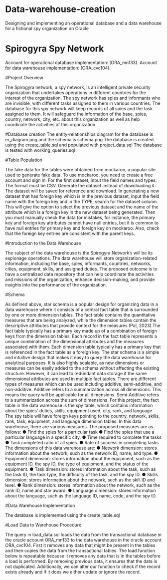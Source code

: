# Data-warehouse-creation
Designing and implementing an operational database and a data warehouse for a fictional spy organization on Oracle

# Spirogyra Spy Network 

Account for operational database implementation:  (ORA_mn133).
Account for data warehouse implementation: (ORA_cvc104).



#Project Overview 

The Spirogyra network, a spy network, is an intelligent private security organization that undertakes operations in different countries for the interest of the organization. The spy network has spies and informants who are invisible, with different tasks assigned to them in various countries. The database for this spy network will keep records of all spies and the task assigned to them. It will safeguard the information of the base, spies, country, network, city, etc. about this organization as well as help coordinate the activities of this organization.

#Database creation
The entity-relationships diagram for the database is er_diagram.png and the schema is schema.png
The database is created using the create_table.sql and populated with project_data.sql
The database is tested with working_queries.sql

#Table Population

The fake data for the tables were obtained from mockaroo, a popular site used to generate fake data. To use mockaroo, you need to create a free account and sign in. For the first dataset, input the field names and types. The format must be CSV. Generate the dataset instead of downloading it. The dataset will be saved for reference and download. In generating a new dataset that has foreign key which is in the previous dataset, input the field name with the foreign key and in the TYPE, search for the dataset column. This will give the option to select the previous dataset and the name of the attribute which is a foreign key in the new dataset being generated. Then you must manually check the data for mistakes, for instance, the primary key and foreign key attributes cannot have null entries, but it is common to have null entries for primary key and foreign key on mockaroo. Also, check that the foreign key entries are consistent with the parent keys.

#Introduction to the Data Warehouse

The subject of the data warehouse is the Spirogyra Network’s will be its espionage operations. The data warehouse will store organization-related information, including the base, spies, informants, countries, networks, cities, equipment, skills, and assigned duties. The proposed outcome is to have a centralized data repository that can help coordinate the activities and missions of the organization, enhance decision-making, and provide insights into the performance of the organization.



#Schema

As defined above, star schema is a popular design for organizing data in a data warehouse where it consists of a central fact table that is surrounded by one or more dimension tables. The fact table contains the quantitative measures that are being analyzed, while the dimension tables contain the descriptive attributes that provide context for the measures  (Pal, 2023).The fact table typically has a primary key made up of a combination of foreign keys from the dimension tables. Each record in the fact table represents a unique combination of the dimensional attributes and the measures associated with them. Each dimension table typically has a primary key that is referenced in the fact table as a foreign key. The star schema is a simple and intuitive design that makes it easy to query the data warehouse for analytical purposes. It is also highly scalable, as new dimensions or measures can be easily added to the schema without affecting the existing structure. However, it can lead to redundant data storage if the same dimensional attributes are used in multiple fact tables.
There are different types of measures which can be used including additive, semi-additive, and non-additive. Additive refers to a summarization across all dimensions. This means the query will be applicable for all dimensions. Semi-Additive refers to a summarization across the sum of dimensions.
For this project, the fact table in the data warehouse is the spy table, which contains information about the spies' duties, skills, equipment used, city, rank, and language. The spy table will have foreign keys pointing to the country, network, skills, rank, task, equipment, and language dimension tables.
In this data warehouse, there are various measures. The proposed measures are as follows:
●	Find the spies for a particular task
●	Find the spies that use a particular language in a specific city.
●	Time required to complete the tasks
●	 Task completed ratio of all spies.
●	Rate of success in completing tasks
The dimensions of this data warehouse are:
●	Network dimension: stores information about the network, such as the network ID, name, and type.
●	Equipment dimension: stores information about the equipment, such as the equipment ID, the spy ID, the type of equipment, and the status of the equipment.
●	Task dimension: stores information about the task, such as the task ID, the task type,  the difficulty of the task, and the spy ID.
●	Skills dimension: stores information about the network, such as the skill ID and level.
●	Rank dimension: stores information about the network, such as the rank ID, name and star award.
●	Language dimension: stores information about the language, such as the language ID, name, code, and the spy ID.


#Data Warehouse Implementation

The database is implemented using the create_table.sql


#Load Data to Warehouse Procedure 

The query in load_data.sql loads the data from the transactional database in the oracle account ORA_mn133 to the data warehouse in the oracle account ORA_cvc104. First it removes any data that might be present in the tables and then copies the data from the transactional tables. The load function below is repeatable because it removes any data that is in the tables before a load is performed. By removing previous data, it ensures that the data is not duplicated. Additionally, we can alter our function to check if the record exists already and if it does we either update or ignore the record.






